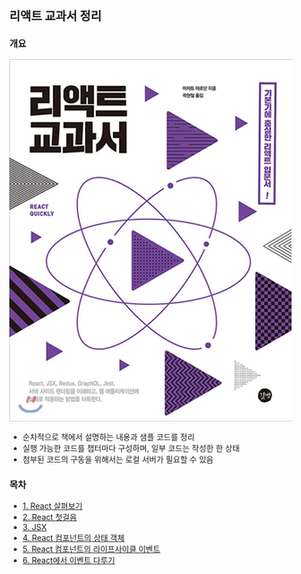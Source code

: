 ## 리액트 교과서 정리


### 개요

![리액트 교과서](./assets/cover.jpg)

- 순차적으로 책에서 설명하는 내용과 샘플 코드를 정리
- 실행 가능한 코드를 챕터마다 구성하며, 일부 코드는 작성한 한 상태
- 첨부된 코드의 구동을 위해서는 로컬 서버가 필요할 수 있음

### 목차

- [1. React 살펴보기](documents/01.md)
- [2. React 첫걸음](documents/02.md)
- [3. JSX](documents/03.md)
- [4. React 컴포넌트의 상태 객체](documents/04.md)
- [5. React 컴포넌트의 라이프사이클 이벤트](documents/05.md)
- [6. React에서 이벤트 다루기](documents/06.md)

